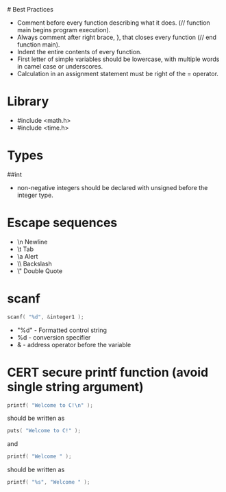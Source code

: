 <!-- Jasper Runco -->
<!-- 2020-09-02 --> <!-- [C](C) Cheatsheet --> # Best Practices
* Comment before every function describing what it does. (// function main begins program execution).
* Always comment after right brace, }, that closes every function (// end function main).
* Indent the entire contents of every function.
* First letter of simple variables should be lowercase, with multiple words in camel case or underscores.
* Calculation in an assignment statement must be right of the = operator.

# Library
*	#include <math.h>
*	#include <time.h>
# Types
##int
* non-negative integers should be declared with unsigned before the integer type.


# Escape sequences

* \\n 	Newline
* \\t	Tab
* \\a	Alert
* \\\	Backslash
* \\"	Double Quote

# scanf

```c
scanf( "%d", &integer1 );
```
* "%d" - Formatted control string
* %d - conversion specifier
* & - address operator before the variable

# CERT secure printf function (avoid single string argument)

```c
printf( "Welcome to C!\n" );
```
should be written as
```c
puts( "Welcome to C!" );
```
and

```c
printf( "Welcome " );
```
should be written as

```c
printf( "%s", "Welcome " );
```
